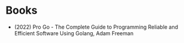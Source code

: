 # Books

- (2022) Pro Go - The Complete Guide to Programming Reliable and Efficient Software Using Golang, Adam Freeman
